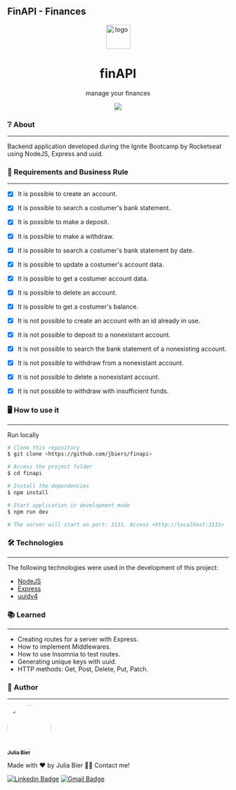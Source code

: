 ## FinAPI - Finances

<p align="center">
  <img width="55": black" src="https://raw.githubusercontent.com/jbiers/color-generator/main/public/favicon.ico" alt="logo">
</p>
<h1 align="center">finAPI</h1>
<p align="center">manage your finances</p>

<p align="center">             
<img src="https://user-images.githubusercontent.com/85142222/165407205-7f48a374-40bd-4ccd-babd-56a179a9b473.png"/>
 </p>
                                                       
### ❔ About                                                                          
---                                                                                                       
Backend application developed during the Ignite Bootcamp by Rocketseat using NodeJS, Express and uuid.
                                                                                                                
### 🎈 Requirements and Business Rule
---
- [x] It is possible to create an account.
- [x] It is possible to search a costumer's bank statement.
- [x] It is possible to make a deposit.
- [x] It is possible to make a withdraw.
- [x] It is possible to search a costumer's bank statement by date.
- [x] It is possible to update a costumer's account data.
- [x] It is possible to get a costumer account data.
- [x] It is possible to delete an account.
- [x] It is possible to get a costumer's balance.

- [x] It is not possible to create an account with an id already in use.
- [x] It is not possible to deposit to a nonexistant account.
- [x] It is not possible to search the bank statement of a nonexisting account.
- [x] It is not possible to withdraw from a nonexistant account.
- [x] It is not possible to delete a nonexistant account.
- [x] It is not possible to withdraw with insufficient funds.
                                                                                                             
### 🖥 How to use it
---                                                                                                       
Run locally
  ```bash
# Clone this repository
$ git clone <https://github.com/jbiers/finapi>

# Access the project folder
$ cd finapi

# Install the dependencies
$ npm install

# Start application in development mode
$ npm run dev

# The server will start on port: 3131. Access <http://localhost:3131>
```                                                                                                           
### 🛠 Technologies
---
The following technologies were used in the development of this project:

- [NodeJS](https://nodejs.org/en/)
- [Express](https://expressjs.com/)
- [uuidv4](https://www.npmjs.com/package/uuidv4)                                                                                                                                      
### 📚 Learned
---
- Creating routes for a server with Express.
- How to implement Middlewares.
- How to use Insomnia to test routes.
- Generating unique keys with uuid.
- HTTP methods: Get, Post, Delete, Put, Patch.
                                                                  
### 👩 Author
---
<a href="https://github.com/jbiers">
 <img style="border-radius: 50%;" src="https://avatars.githubusercontent.com/u/85142222?s=400&u=e71d212eafda371d12260e53154b40970ebeb4be&v=4" width="100px;" alt=""/>
 <br />
 <sub><b>Julia Bier</b></sub></a>


Made with ❤️ by Julia Bier 👋🏽 Contact me!

 [![Linkedin Badge](https://img.shields.io/badge/-Julia-blue?style=flat-square&logo=Linkedin&logoColor=white&link=https://www.linkedin.com/in/julia-bier-suriano/)](https://www.linkedin.com/in/tgmarinho/) 
[![Gmail Badge](https://img.shields.io/badge/-juliabiersuriano@gmail.com-c14438?style=flat-square&logo=Gmail&logoColor=white&link=mailto:juliabiersuriano@gmail.com)](mailto:juliabiersuriano@gmail.com)
